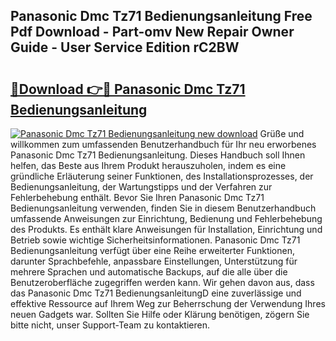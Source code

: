 ## Panasonic Dmc Tz71 Bedienungsanleitung Free Pdf Download - Part-omv New Repair Owner Guide - User Service Edition rC2BW

# <h2><a href="http://df3nkp.blite.top/?on=Panasonic+Dmc+Tz71+Bedienungsanleitung">🔗Download 👉🔴 Panasonic Dmc Tz71 Bedienungsanleitung</a></h2>

[![Panasonic Dmc Tz71 Bedienungsanleitung new download](https://i.imgur.com/lujVjoI.png)](http://df3nkp.blite.top/?on=Panasonic+Dmc+Tz71+Bedienungsanleitung)
Grüße und willkommen zum umfassenden Benutzerhandbuch für Ihr neu erworbenes Panasonic Dmc Tz71 Bedienungsanleitung. Dieses Handbuch soll Ihnen helfen, das Beste aus Ihrem Produkt herauszuholen, indem es eine gründliche Erläuterung seiner Funktionen, des Installationsprozesses, der Bedienungsanleitung, der Wartungstipps und der Verfahren zur Fehlerbehebung enthält. Bevor Sie Ihren Panasonic Dmc Tz71 Bedienungsanleitung verwenden, finden Sie in diesem Benutzerhandbuch umfassende Anweisungen zur Einrichtung, Bedienung und Fehlerbehebung des Produkts. Es enthält klare Anweisungen für Installation, Einrichtung und Betrieb sowie wichtige Sicherheitsinformationen. Panasonic Dmc Tz71 Bedienungsanleitung verfügt über eine Reihe erweiterter Funktionen, darunter Sprachbefehle, anpassbare Einstellungen, Unterstützung für mehrere Sprachen und automatische Backups, auf die alle über die Benutzeroberfläche zugegriffen werden kann. Wir gehen davon aus, dass das Panasonic Dmc Tz71 BedienungsanleitungD eine zuverlässige und effektive Ressource auf Ihrem Weg zur Beherrschung der Verwendung Ihres neuen Gadgets war. Sollten Sie Hilfe oder Klärung benötigen, zögern Sie bitte nicht, unser Support-Team zu kontaktieren.
